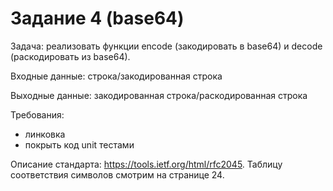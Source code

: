 # Задание 4 (base64)

Задача: реализовать функции encode (закодировать в base64) и decode (раскодировать из base64).

Входные данные: строка/закодированная строка

Выходные данные: закодированная строка/раскодированная строка

Требования:

* линковка
* покрыть код unit тестами

Описание стандарта: <https://tools.ietf.org/html/rfc2045>. Таблицу соответствия символов смотрим на странице 24.
